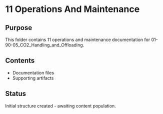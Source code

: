 # 11 Operations And Maintenance

## Purpose
This folder contains 11 operations and maintenance documentation for 01-90-05_CO2_Handling_and_Offloading.

## Contents
- Documentation files
- Supporting artifacts

## Status
Initial structure created - awaiting content population.
